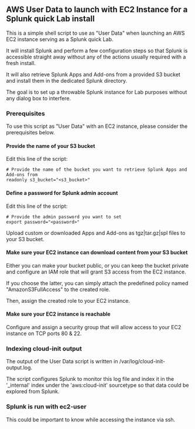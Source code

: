 ## AWS User Data to launch with EC2 Instance for a Splunk quick Lab install

This is a simple shell script to use as "User Data" when launching an AWS EC2 instance serving as a Splunk quick Lab.

It will install Splunk and perform a few configuration steps so that Splunk is accessible straight away without any of the actions usually required with a fresh install.

It will also retrieve Splunk Apps and Add-ons from a provided S3 bucket and install them in the dedicated Splunk directory.

The goal is to set up a throwable Splunk instance for Lab purposes without any dialog box to interfere.

### Prerequisites

To use this script as "User Data" with an EC2 instance, please consider the prerequisites below.

#### Provide the name of your S3 bucket

Edit this line of the script:

```
# Provide the name of the bucket you want to retrieve Splunk Apps and Add-ons from
readonly s3_bucket="<s3_bucket>"
```

#### Define a password for Splunk admin account

Edit this line of the script:

```
# Provide the admin password you want to set
export password="<password>"
```

Upload custom or downloaded Apps and Add-ons as tgz|tar.gz|spl files to your S3 bucket.

#### Make sure your EC2 instance can download content from your S3 bucket

Either you can make your bucket public, or you can keep the bucket private and configure an IAM role that will grant S3 access from the EC2 instance.

If you choose the latter, you can simply attach the predefined policy named "AmazonS3FullAccess" to the created role.

Then, assign the created role to your EC2 instance.

#### Make sure your EC2 instance is reachable

Configure and assign a security group that will allow access to your EC2 instance on TCP ports 80 & 22.

### Indexing cloud-init output

The output of the User Data script is written in /var/log/cloud-init-output.log.

The script configures Splunk to monitor this log file and index it in the '_internal' index under the 'aws:cloud-init' sourcetype so that data could be explored from Splunk.

### Splunk is run with ec2-user

This could be important to know while accessing the instance via ssh.
